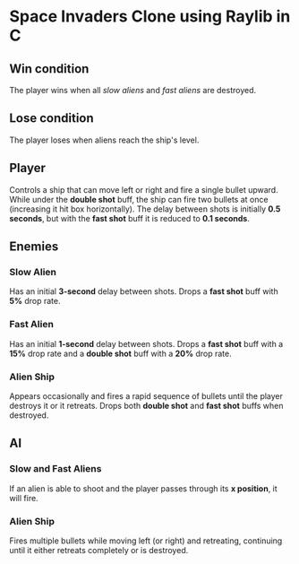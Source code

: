 # Space Invaders Clone using Raylib in C

## Win condition
The player wins when all *slow aliens* and *fast aliens* are destroyed.

## Lose condition
The player loses when aliens reach the ship's level.

## Player
Controls a ship that can move left or right and fire a single bullet upward. While under the **double shot** buff, the ship can fire two bullets at once (increasing it hit box horizontally).
The delay between shots is initially **0.5 seconds**, but with the **fast shot** buff it is reduced to **0.1 seconds**.

## Enemies
### Slow Alien
Has an initial **3-second** delay between shots. Drops a **fast shot** buff with **5%** drop rate.
### Fast Alien
Has an initial **1-second** delay between shots. Drops a **fast shot** buff with a **15%** drop rate and a **double shot** buff with a **20%** drop rate.
### Alien Ship
Appears occasionally and fires a rapid sequence of bullets until the player destroys it or it retreats. Drops both **double shot** and **fast shot** buffs when destroyed.

## AI
### Slow and Fast Aliens
If an alien is able to shoot and the player passes through its **x position**, it will fire.

### Alien Ship
Fires multiple bullets while moving left (or right) and retreating, continuing until it either retreats completely or is destroyed.
